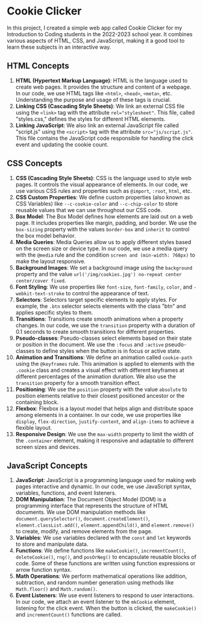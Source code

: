 # Cookie Clicker

In this project, I created a simple web app called Cookie Clicker for my Introduction to Coding students in the 2022-2023 school year. It combines various aspects of HTML, CSS, and JavaScript, making it a good tool to learn these subjects in an interactive way. 

## HTML Concepts

1. **HTML (Hypertext Markup Language)**: HTML is the language used to create web pages. It provides the structure and content of a webpage. In our code, we use HTML tags like `<html>`, `<head>`, `<meta>`, etc. Understanding the purpose and usage of these tags is crucial.
2. **Linking CSS (Cascading Style Sheets)**: We link an external CSS file using the `<link>` tag with the attribute `rel="stylesheet"`. This file, called "styles.css," defines the styles for different HTML elements.
3. **Linking JavaScript**: We also link an external JavaScript file called "script.js" using the `<script>` tag with the attribute `src="js/script.js"`. This file contains the JavaScript code responsible for handling the click event and updating the cookie count.

## CSS Concepts

1. **CSS (Cascading Style Sheets)**: CSS is the language used to style web pages. It controls the visual appearance of elements. In our code, we use various CSS rules and properties such as `@import`, `:root`, `html`, etc.
2. **CSS Custom Properties**: We define custom properties (also known as CSS Variables) like `--c-cookie-color` and `--c-chip-color` to store reusable values that we can use throughout our CSS code.
3. **Box Model**: The Box Model defines how elements are laid out on a web page. It includes properties like margin, padding, and border. We use the `box-sizing` property with the values `border-box` and `inherit` to control the box model behavior.
4. **Media Queries**: Media Queries allow us to apply different styles based on the screen size or device type. In our code, we use a media query with the `@media` rule and the condition `screen and (min-width: 768px)` to make the layout responsive.
5. **Background Images**: We set a background image using the `background` property and the value `url('/img/cookies.jpg') no-repeat center center/cover fixed`.
6. **Font Styling**: We use properties like `font-size`, `font-family`, `color`, and `-webkit-text-stroke` to control the appearance of text.
7. **Selectors**: Selectors target specific elements to apply styles. For example, the `.btn` selector selects elements with the class "btn" and applies specific styles to them.
8. **Transitions**: Transitions create smooth animations when a property changes. In our code, we use the `transition` property with a duration of 0.1 seconds to create smooth transitions for different properties.
9. **Pseudo-classes**: Pseudo-classes select elements based on their state or position in the document. We use the `:focus` and `:active` pseudo-classes to define styles when the button is in focus or active state.
10. **Animation and Transitions**: We define an animation called `cookie-path` using the `@keyframes` rule. This animation is applied to elements with the `.cookie` class and creates a visual effect with different keyframes at different percentages of the animation duration. We also use the `transition` property for a smooth transition effect.
11. **Positioning**: We use the `position` property with the value `absolute` to position elements relative to their closest positioned ancestor or the containing block.
12. **Flexbox**: Flexbox is a layout model that helps align and distribute space among elements in a container. In our code, we use properties like `display`, `flex-direction`, `justify-content`, and `align-items` to achieve a flexible layout.
13. **Responsive Design**: We use the `max-width` property to limit the width of the `.container` element, making it responsive and adaptable to different screen sizes and devices.

## JavaScript Concepts

1. **JavaScript**: JavaScript is a programming language used for making web pages interactive and dynamic. In our code, we use JavaScript syntax, variables, functions, and event listeners.
2. **DOM Manipulation**: The Document Object Model (DOM) is a programming interface that represents the structure of HTML documents. We use DOM manipulation methods like `document.querySelector()`, `document.createElement()`, `element.classList.add()`, `element.appendChild()`, and `element.remove()` to create, modify, and remove elements from the page.
3. **Variables**: We use variables declared with the `const` and `let` keywords to store and manipulate data.
4. **Functions**: We define functions like `makeCookie()`, `incrementCount()`, `deleteCookie()`, `rng()`, and `posOrNeg()` to encapsulate reusable blocks of code. Some of these functions are written using function expressions or arrow function syntax.
5. **Math Operations**: We perform mathematical operations like addition, subtraction, and random number generation using methods like `Math.floor()` and `Math.random()`.
6. **Event Listeners**: We use event listeners to respond to user interactions. In our code, we attach an event listener to the `mkCookie` element, listening for the click event. When the button is clicked, the `makeCookie()` and `incrementCount()` functions are called.
